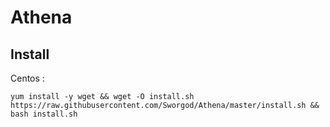 # Athena

## Install

Centos :
```
yum install -y wget && wget -O install.sh https://raw.githubusercontent.com/Sworgod/Athena/master/install.sh && bash install.sh
```
